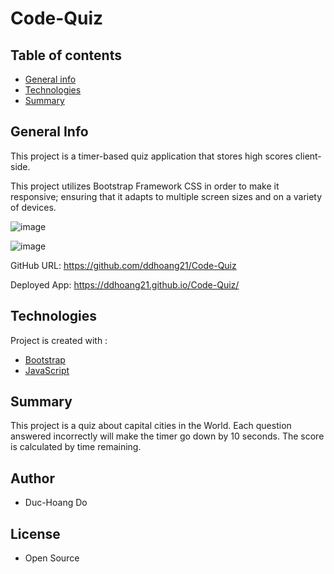 # Code-Quiz

## Table of contents

- [General info](#general-info)
- [Technologies](#Technologies)
- [Summary](#Summary)

## General Info

This project is a timer-based quiz application that stores high scores client-side.

This project utilizes Bootstrap Framework CSS in order to make it responsive; ensuring that it adapts to multiple screen sizes and on a variety of devices.

![image](https://user-images.githubusercontent.com/55167673/72951158-4d2aae00-3d42-11ea-8f5e-9ddaece56f8c.png)

![image](https://user-images.githubusercontent.com/55167673/72951150-4a2fbd80-3d42-11ea-96b3-b4a2a2a19350.png)

GitHub URL: https://github.com/ddhoang21/Code-Quiz

Deployed App: https://ddhoang21.github.io/Code-Quiz/

## Technologies

Project is created with :

- [Bootstrap](https://getbootstrap.com/)
- [JavaScript](https://www.javascript.com/)

## Summary

This project is a quiz about capital cities in the World. Each question answered incorrectly will make the timer go down by 10 seconds. 
The score is calculated by time remaining.

## Author

- Duc-Hoang Do

## License

- Open Source